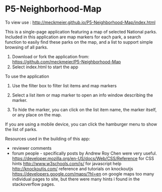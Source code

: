 # P5-Neighborhood-Map
To view use : http://meckmeier.github.io/P5-Neighborhood-Map/index.html

This is a single-page application featuring a map of selected National parks. Included in this application are map markers for each park, a search function to easily find these parks on the map, and a list to support simple browsing of all parks.

1. Download or fork the application from: https://github.com/meckmeier/P5-Neighborhood-Map
2. Select index.html to start the app

To use the application
1. Use the filter box to filter list items and map markers
2. Select a list item or map marker to open an info window describing the marker.

3. To hide the marker, you can click on the list item name, the marker itself, or any place on the map.

If you are using a mobile device, you can click the hamburger menu to show the list of parks.


Resources used in the building of this app:
* reviewer comments
* forum people - specifically posts by Andrew Roy Chen were very useful.
https://developer.mozilla.org/en-US/docs/Web/CSS/Reference for CSS hints
http://www.w3schools.com/js/ for javascript help
http://knockoutjs.com/ reference and tutorials on knockoutjs
https://developers.google.com/maps/?hl=en on google maps
too many individual pages to site, but there were many hints i found in the stackoverflow pages.
